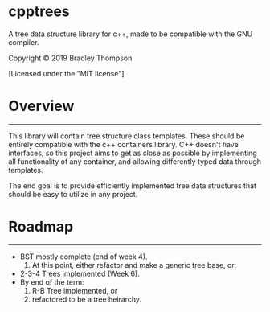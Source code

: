 cpptrees
=======
A tree data structure library for c++, made to be
compatible with the GNU compiler.

Copyright © 2019 Bradley Thompson

[Licensed under the "MIT license"]

# Overview
---
This library will contain tree structure class templates.
These should be entirely compatible with the c++ containers
library. C++ doesn't have interfaces, so this project aims
to get as close as possible by implementing all functionality
of any container, and allowing differently typed data through
templates. 

The end goal is to provide efficiently implemented tree data
structures that should be easy to utilize in any project.


# Roadmap
---
* BST mostly complete (end of week 4).
  1. At this point, either refactor and make a generic tree base, or:
* 2-3-4 Trees implemented (Week 6).
* By end of the term:
  1. R-B Tree implemented, or
  2. refactored to be a tree heirarchy.

